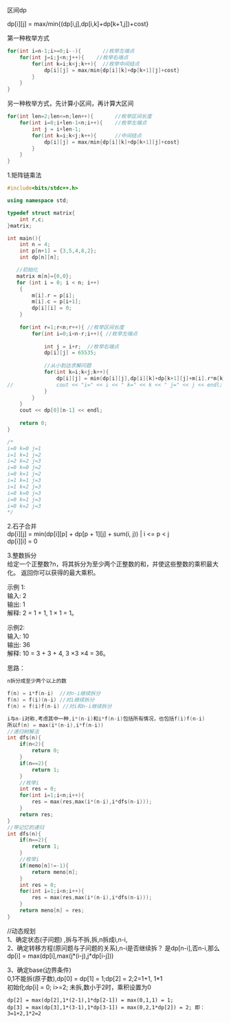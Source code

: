 区间dp  

dp[i][j] = max/min{(dp[i,j],dp[i,k]+dp[k+1,j])+cost}  

第一种枚举方式  
```java
for(int i=n-1;i>=0;i--){       //枚举左端点
    for(int j=i;j<n;j++){    //枚举右端点
        for(int k=i;k<j;k++){  //枚举中间结点
            dp[i][j] = max/min{dp[i][k]+dp[k+1][j]+cost}
        }   
    }
}
```
另一种枚举方式，先计算小区间，再计算大区间
```java
for(int len=2;len<=n;len++){       //枚举区间长度
    for(int i=0;i+len-1<n;i++){    //枚举左端点
        int j = i+len-1;
        for(int k=i;k<j;k++){      //中间结点
            dp[i][j] = max/min{dp[i][k]+dp[k+1][j]+cost}
        }   
    }
}

```
1.矩阵链乘法
```c++
#include<bits/stdc++.h>

using namespace std;

typedef struct matrix{
	int r,c;
}matrix;

int main(){
	int n = 4;
	int p[n+1] = {3,5,4,8,2};
	int dp[n][n];

   //初始化 
   matrix m[n]={0,0};
   for (int i = 0; i < n; i++)
    {
  		m[i].r = p[i];
  		m[i].c = p[i+1];
    	dp[i][i] = 0;
    }
	
	for(int r=1;r<n;r++){ //枚举区间长度 
		for(int i=0;i<n-r;i++){ //枚举左端点 
			
			int j = i+r;  //枚举右端点 
			dp[i][j] = 65535;
			
			//从小到达求解问题 
			for(int k=i;k<j;k++){
				dp[i][j] = min(dp[i][j],dp[i][k]+dp[k+1][j]+m[i].r*m[k].c*m[j].c);
//				cout << "i=" << i << " k=" << k << " j=" << j << endl;
			}
		}
	}
	cout << dp[0][n-1] << endl;
	
	return 0;
} 

/*
i=0 k=0 j=1
i=1 k=1 j=2
i=2 k=2 j=3
i=0 k=0 j=2
i=0 k=1 j=2
i=1 k=1 j=3
i=1 k=2 j=3
i=0 k=0 j=3
i=0 k=1 j=3
i=0 k=2 j=3
*/
```

2.石子合并  
dp[i][j] = min(dp[i][p] + dp[p + 1][j] + sum(i, j)) | i <= p < j  
dp[i][i] = 0  



3.整数拆分  
给定一个正整数?n，将其拆分为至少两个正整数的和，并使这些整数的乘积最大化。 返回你可以获得的最大乘积。  

示例 1:  
输入: 2  
输出: 1  
解释: 2 = 1 + 1, 1 × 1 = 1。  

示例2:  
输入: 10  
输出: 36  
解释: 10 = 3 + 3 + 4, 3 ×3 ×4 = 36。  
 

思路：   
```c++
n拆分成至少两个以上的数  

f(n) = i*f(n-i)	 //对n-i继续拆分   
f(n) = f(i)(n-i) //对i继续拆分   
f(n) = f(i)f(n-i) //对i和n-i继续拆分  

i与n-i对称,考虑其中一种,i*(n-i)和i*f(n-i)包括所有情况，也包括f(i)f(n-i)   
所以f(n) = max(i*(n-i),i*f(n-i))  
//递归树解法   
int dfs(n){  
	if(n<2){  
		return 0;  
	}   
	if(n==2){  
		return 1;  
	}
	//枚举i  
	int res = 0;  
	for(int i=1;i<n;i++){  
		res = max(res,max(i*(n-i),i*dfs(n-i)));  
	}   
	return res;  
} 
//带记忆的递归  
int dfs(n){  
	if(n==2){  
		return 1;  
	}  
	//枚举i  
	if(memo[n]!=-1){  
		return meno[n];  
	}   
	int res = 0;  
	for(int i=1;i<n;i++){  
		res = max(res,max(i*(n-i),i*dfs(n-i)));  
	}   
	return meno[n] = res;  
}   
```
//动态规划  
1、确定状态(子问题) ,拆与不拆,拆,n拆成i,n-i,  
2、确定转移方程(原问题与子问题的关系),n-i是否继续拆？  是dp[n-i],否n-i,那么  
	dp[i] = max(dp[i],max(j*(i-j),j*dp[i-j]))  
 	
3、确定base(边界条件)   
	0,1不能拆(原子数),dp[0] = dp[1] = 1;dp[2] = 2;2=1+1, 1*1  
	初始化dp[i] = 0; i>=2; 未拆,数小于2时，乘积设置为0   
	
	dp[2] = max(dp[2],1*(2-1),1*dp[2-1]) = max(0,1,1) = 1;  
	dp[3] = max(dp[3],1*(3-1),1*dp[3-1]) = max(0,2,1*dp[2]) = 2; 即：3=1+2,1*2=2   
	 




 
